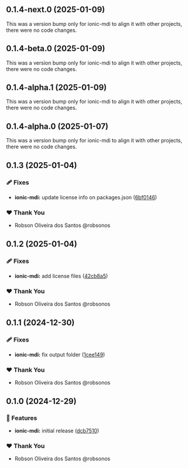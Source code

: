 ## 0.1.4-next.0 (2025-01-09)

This was a version bump only for ionic-mdi to align it with other projects, there were no code changes.

## 0.1.4-beta.0 (2025-01-09)

This was a version bump only for ionic-mdi to align it with other projects, there were no code changes.

## 0.1.4-alpha.1 (2025-01-09)

This was a version bump only for ionic-mdi to align it with other projects, there were no code changes.

## 0.1.4-alpha.0 (2025-01-07)

This was a version bump only for ionic-mdi to align it with other projects, there were no code changes.

## 0.1.3 (2025-01-04)

### 🩹 Fixes

- **ionic-mdi:** update license info on packages.json ([6bf0146](https://github.com/robsonos/npm-packages/commit/6bf0146))

### ❤️ Thank You

- Robson Oliveira dos Santos @robsonos

## 0.1.2 (2025-01-04)

### 🩹 Fixes

- **ionic-mdi:** add license files ([42cb8a5](https://github.com/robsonos/npm-packages/commit/42cb8a5))

### ❤️ Thank You

- Robson Oliveira dos Santos @robsonos

## 0.1.1 (2024-12-30)

### 🩹 Fixes

- **ionic-mdi:** fix output folder ([1cee149](https://github.com/robsonos/npm-packages/commit/1cee149))

### ❤️ Thank You

- Robson Oliveira dos Santos @robsonos

## 0.1.0 (2024-12-29)

### 🚀 Features

- **ionic-mdi:** initial release ([dcb7510](https://github.com/robsonos/npm-packages/commit/dcb7510))

### ❤️ Thank You

- Robson Oliveira dos Santos @robsonos